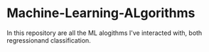 # Machine-Learning-ALgorithms
In this repository are all the ML alogithms I've interacted with, both regressionand classification.
